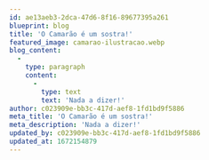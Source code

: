 ```yaml
---
id: ae13aeb3-2dca-47d6-8f16-89677395a261
blueprint: blog
title: 'O Camarão é um sostra!'
featured_image: camarao-ilustracao.webp
blog_content:
  -
    type: paragraph
    content:
      -
        type: text
        text: 'Nada a dizer!'
author: c023909e-bb3c-417d-aef8-1fd1bd9f5886
meta_title: 'O Camarão é um sostra!'
meta_description: 'Nada a dizer!'
updated_by: c023909e-bb3c-417d-aef8-1fd1bd9f5886
updated_at: 1672154879
---
```

